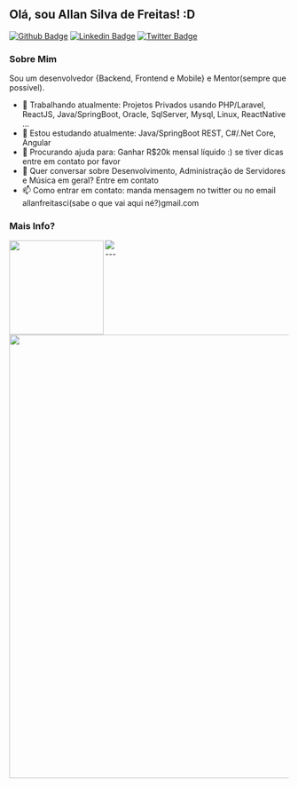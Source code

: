 ## Olá, sou Allan Silva de Freitas! :D

[![Github Badge](https://img.shields.io/badge/-Github-000?style=flat-square&logo=Github&logoColor=white&link=https://github.com/allanfreitas)](https://github.com/fagnerpsantos)
[![Linkedin Badge](https://img.shields.io/badge/-LinkedIn-blue?style=flat-square&logo=Linkedin&logoColor=white&link=https://www.linkedin.com/in/allansfreitas/)](https://www.linkedin.com/in/fagnerpsantos/)
[![Twitter Badge](https://img.shields.io/badge/-Twitter-1ca0f1?style=flat-square&labelColor=1ca0f1&logo=twitter&logoColor=white&link=https://twitter.com/fagnerpsantos)](https://twitter.com/allanfreitas)

<!--
**allanfreitas/allanfreitas** is a ✨ _special_ ✨ repository because its `README.md` (this file) appears on your GitHub profile.
-->

### Sobre Mim
Sou um desenvolvedor {Backend, Frontend e Mobile} e Mentor(sempre que possível).

- 🔭 Trabalhando atualmente: Projetos Privados usando PHP/Laravel, ReactJS, Java/SpringBoot, Oracle, SqlServer, Mysql, Linux, ReactNative ...
- 🌱 Estou estudando atualmente: Java/SpringBoot REST, C#/.Net Core, Angular
- 🤔 Procurando ajuda para: Ganhar R$20k mensal líquido :) se tiver dicas entre em contato por favor
- 💬 Quer conversar sobre Desenvolvimento, Administração de Servidores e Música em geral? Entre em contato
- 📫 Como entrar em contato: manda mensagem no twitter ou no email allanfreitasci(sabe o que vai aqui né?)gmail.com

### Mais Info?
<div>
  <img height="170" align="left" src="https://github-readme-stats.vercel.app/api/top-langs/?username=allanfreitas&layout=compact&langs_count=8&locale=pt-BR" />
  <img src="https://github-readme-stats.vercel.app/api?username=allanfreitas&count_private=true&include_all_commits=true&locale=pt-BR" />
</div>
---
<a href="https://github.com/allanfreitas/github-profile-trophy">
  <img width=800 src="https://github-profile-trophy.vercel.app/?username=allanfreitas&column=7&locale=pt-BR"/>
</a>

